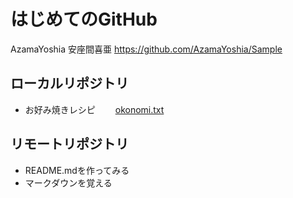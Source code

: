 # はじめてのGitHub
 
 AzamaYoshia 安座間喜亜
 https://github.com/AzamaYoshia/Sample

## ローカルリポジトリ
* お好み焼きレシピ
　　[okonomi.txt](okonomi.txt)

## リモートリポジトリ
* README.mdを作ってみる
* マークダウンを覚える